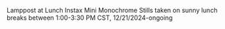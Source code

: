 Lamppost at Lunch
Instax Mini Monochrome 
Stills taken on sunny lunch breaks between 1:00-3:30 PM CST, 12/21/2024-ongoing
